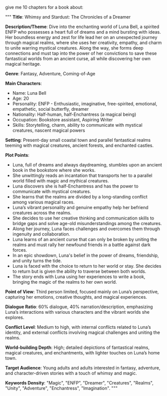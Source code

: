give me 10 chapters for a book about:

"""
**Title**: Whimsy and Stardust: The Chronicles of a Dreamer

**Description/Theme**: Dive into the enchanting world of Luna Bell, a spirited ENFP who possesses a heart full of dreams and a mind bursting with ideas. Her boundless energy and zest for life lead her on an unexpected journey through magical realms, where she uses her creativity, empathy, and charm to unite warring mystical creatures. Along the way, she forms deep connections and must tap into the power of her convictions to save these fantastical worlds from an ancient curse, all while discovering her own magical heritage.

**Genre**: Fantasy, Adventure, Coming-of-Age

**Main Characters**: 
   - Name: Luna Bell
   - Age: 20
   - Personality: ENFP - Enthusiastic, imaginative, free-spirited, emotional, empathetic, social butterfly, dreamer
   - Nationality: Half-human, half-Enchantress (a magical being)
   - Occupation: Bookstore assistant, Aspiring Writer
   - Skills: Storytelling, charm, ability to communicate with mystical creatures, nascent magical powers

**Setting**: Present-day small coastal town and parallel fantastical realms teeming with magical creatures, ancient forests, and enchanted castles.

**Plot Points**:
   - Luna, full of dreams and always daydreaming, stumbles upon an ancient book in the bookstore where she works.
   - She unwittingly reads an incantation that transports her to a parallel world filled with magic and mythical creatures.
   - Luna discovers she is half-Enchantress and has the power to communicate with mystical creatures.
   - She learns that the realms are divided by a long-standing conflict among various magical races.
   - Luna’s vibrant personality and genuine empathy help her befriend creatures across the realms.
   - She decides to use her creative thinking and communication skills to bridge gaps and solve age-old misunderstandings among the creatures.
   - Along her journey, Luna faces challenges and overcomes them through ingenuity and collaboration.
   - Luna learns of an ancient curse that can only be broken by uniting the realms and must rally her newfound friends in a battle against dark forces.
   - In an epic showdown, Luna's belief in the power of dreams, friendship, and unity turns the tide.
   - Luna is faced with the choice to return to her world or stay. She decides to return but is given the ability to traverse between both worlds.
   - The story ends with Luna using her experiences to write a book, bringing the magic of the realms to her own world.

**Point of View**: Third person limited, focused mainly on Luna’s perspective, capturing her emotions, creative thoughts, and magical experiences.

**Dialogue Ratio**: 60% dialogue, 40% narration/description, emphasizing Luna’s interactions with various characters and the vibrant worlds she explores.

**Conflict Level**: Medium to high, with internal conflicts related to Luna’s identity, and external conflicts involving magical challenges and uniting the realms.

**World-building Depth**: High; detailed depictions of fantastical realms, magical creatures, and enchantments, with lighter touches on Luna’s home town.

**Target Audience**: Young adults and adults interested in fantasy, adventure, and character-driven stories with a touch of whimsy and magic.

**Keywords Density**: "Magic", "ENFP", "Dreamer", "Creatures", "Realms", "Unity", "Adventure", "Enchantress", "Imagination".
"""